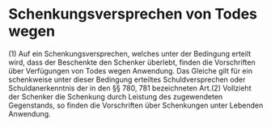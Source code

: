 # Schenkungsversprechen von Todes wegen

(1) Auf ein Schenkungsversprechen, welches unter der Bedingung erteilt wird, dass der Beschenkte den Schenker überlebt, finden die Vorschriften über Verfügungen von Todes wegen Anwendung. Das Gleiche gilt für ein schenkweise unter dieser Bedingung erteiltes Schuldversprechen oder Schuldanerkenntnis der in den §§ 780, 781 bezeichneten Art.(2) Vollzieht der Schenker die Schenkung durch Leistung des zugewendeten Gegenstands, so finden die Vorschriften über Schenkungen unter Lebenden Anwendung. 

